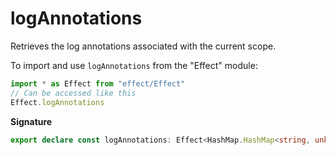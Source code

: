 # logAnnotations

Retrieves the log annotations associated with the current scope.

To import and use `logAnnotations` from the "Effect" module:

```ts
import * as Effect from "effect/Effect"
// Can be accessed like this
Effect.logAnnotations
```

**Signature**

```ts
export declare const logAnnotations: Effect<HashMap.HashMap<string, unknown>, never, never>
```
